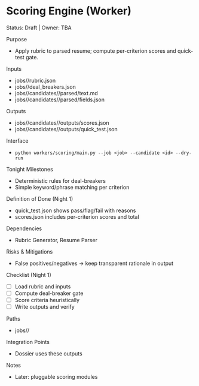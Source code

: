 # Scoring Engine (Worker)
Status: Draft | Owner: TBA

Purpose
- Apply rubric to parsed resume; compute per-criterion scores and quick-test gate.

Inputs
- jobs/<job>/rubric.json
- jobs/<job>/deal_breakers.json
- jobs/<job>/candidates/<id>/parsed/text.md
- jobs/<job>/candidates/<id>/parsed/fields.json

Outputs
- jobs/<job>/candidates/<id>/outputs/scores.json
- jobs/<job>/candidates/<id>/outputs/quick_test.json

Interface
- `python workers/scoring/main.py --job <job> --candidate <id> --dry-run`

Tonight Milestones
- Deterministic rules for deal-breakers
- Simple keyword/phrase matching per criterion

Definition of Done (Night 1)
- quick_test.json shows pass/flag/fail with reasons
- scores.json includes per-criterion scores and total

Dependencies
- Rubric Generator, Resume Parser

Risks & Mitigations
- False positives/negatives → keep transparent rationale in output

Checklist (Night 1)
- [ ] Load rubric and inputs
- [ ] Compute deal-breaker gate
- [ ] Score criteria heuristically
- [ ] Write outputs and verify

Paths
- jobs/<job>/

Integration Points
- Dossier uses these outputs

Notes
- Later: pluggable scoring modules
